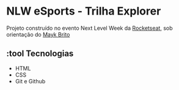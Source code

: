 # NLW eSports - Trilha Explorer

Projeto construído no evento Next Level Week da [Rocketseat](https://github.com/rocketseat-education), sob orientação do [Mayk Brito](https://github.com/maykbrito)

## :tool Tecnologias

- HTML
- CSS
- Git e Github